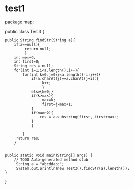 # test1
package map;

public class Test3 {

	public String findStr(String a){
		if(a==null){
			 return null;
			 }
		int max=0;
		int first=0;
		String res = null;
		for(int i=1;i<a.length();i++){
			for(int k=0,j=0;j<a.length()-i;j++){
				if(a.charAt(j)==a.charAt(j+i)){
					 k++;
					 }
				else{k=0;}
				if(k>max){
					 max=k;
					 first=j-max+1;
				}
				if(max>0){
					res = a.substring(first, first+max);
				}
				}
					
			}
		 return res;
		}
	
	
	public static void main(String[] args) {
		// TODO Auto-generated method stub
		 String a = "abcddabc";
		 System.out.println(new Test3().findStr(a).length());
	}

}
